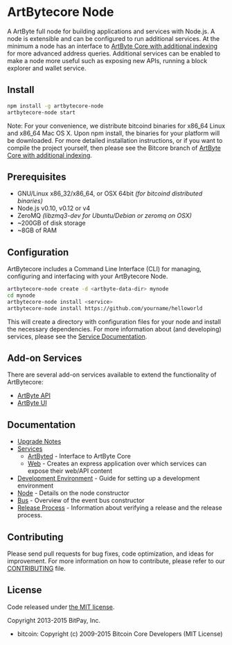 ArtBytecore Node
============

A ArtByte full node for building applications and services with Node.js. A node is extensible and can be configured to run additional services. At the minimum a node has an interface to [ArtByte Core with additional indexing](https://github.com/AppleByteMe/artbytecore-artbyte/) for more advanced address queries. Additional services can be enabled to make a node more useful such as exposing new APIs, running a block explorer and wallet service.

## Install

```bash
npm install -g artbytecore-node
artbytecore-node start
```

Note: For your convenience, we distribute bitcoind binaries for x86_64 Linux and x86_64 Mac OS X. Upon npm install, the binaries for your platform will be downloaded. For more detailed installation instructions, or if you want to compile the project yourself, then please see the Bitcore branch of [ArtByte Core with additional indexing](https://github.com/AppleByteMe/artbytecore-artbyte/).

## Prerequisites

- GNU/Linux x86_32/x86_64, or OSX 64bit *(for bitcoind distributed binaries)*
- Node.js v0.10, v0.12 or v4
- ZeroMQ *(libzmq3-dev for Ubuntu/Debian or zeromq on OSX)*
- ~200GB of disk storage
- ~8GB of RAM

## Configuration

ArtBytecore includes a Command Line Interface (CLI) for managing, configuring and interfacing with your ArtBytecore Node.

```bash
artbytecore-node create -d <artbyte-data-dir> mynode
cd mynode
artbytecore-node install <service>
artbytecore-node install https://github.com/yourname/helloworld
```

This will create a directory with configuration files for your node and install the necessary dependencies. For more information about (and developing) services, please see the [Service Documentation](docs/services.md).

## Add-on Services

There are several add-on services available to extend the functionality of ArtBytecore:

- [ArtByte API](https://github.com/Bushstar/artbyte-api)
- [ArtByte UI](https://github.com/Bushstar/artbyte-ui)

## Documentation

- [Upgrade Notes](docs/upgrade.md)
- [Services](docs/services.md)
  - [ArtByted](docs/services/bitcoind.md) - Interface to ArtByte Core
  - [Web](docs/services/web.md) - Creates an express application over which services can expose their web/API content
- [Development Environment](docs/development.md) - Guide for setting up a development environment
- [Node](docs/node.md) - Details on the node constructor
- [Bus](docs/bus.md) - Overview of the event bus constructor
- [Release Process](docs/release.md) - Information about verifying a release and the release process.

## Contributing

Please send pull requests for bug fixes, code optimization, and ideas for improvement. For more information on how to contribute, please refer to our [CONTRIBUTING](https://github.com/bitpay/bitcore/blob/master/CONTRIBUTING.md) file.

## License

Code released under [the MIT license](https://github.com/bitpay/bitcore-node/blob/master/LICENSE).

Copyright 2013-2015 BitPay, Inc.

- bitcoin: Copyright (c) 2009-2015 Bitcoin Core Developers (MIT License)
